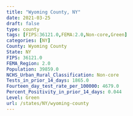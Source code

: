```yaml
---
title: "Wyoming County, NY"
date: 2021-03-25
draft: false
type: county
tags: [FIPS:36121.0,FEMA:2.0,Non-core,Green]
categories: [NY]
County: Wyoming County
State: NY
FIPS: 36121.0
FEMA_Region: 2.0
Population: 39859.0
NCHS_Urban_Rural_Classification: Non-core
Tests_in_prior_14_days: 1865.0
Fourteen_day_test_rate_per_100000: 4679.0
Percent_Positivity_in_prior_14_days: 0.044
Level: Green
url: /states/NY/wyoming-county
---
```



